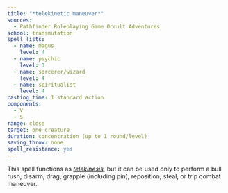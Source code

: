 ```yaml
---
title: "*telekinetic maneuver*"
sources:
  - Pathfinder Roleplaying Game Occult Adventures
school: transmutation
spell_lists:
  - name: magus
    level: 4
  - name: psychic
    level: 3
  - name: sorcerer/wizard
    level: 4
  - name: spiritualist
    level: 4
casting_time: 1 standard action
components:
  - V
  - S
range: close
target: one creature
duration: concentration (up to 1 round/level)
saving_throw: none
spell_resistance: yes
---
```


This spell functions as [*telekinesis*](/spells/telekinesis/), but it can be used only to perform a bull rush, disarm, drag, grapple (including pin), reposition, steal, or trip combat maneuver.
